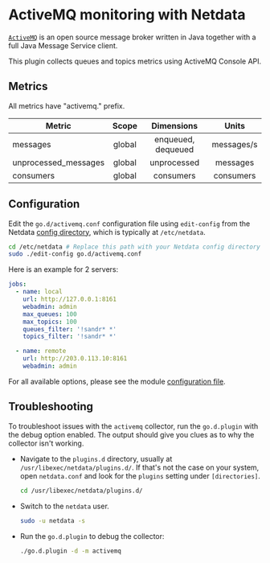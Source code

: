 <!--
title: "ActiveMQ monitoring with Netdata"
description: "Monitor the health and performance of ActiveMQ message brokers with zero configuration, per-second metric granularity, and interactive visualizations."
custom_edit_url: "https://github.com/netdata/go.d.plugin/edit/master/modules/activemq/README.md"
sidebar_label: "ActiveMQ"
learn_status: "Published"
learn_topic_type: "References"
learn_rel_path: "Message Brokers"
-->

# ActiveMQ monitoring with Netdata

[`ActiveMQ`](https://activemq.apache.org/) is an open source message broker written in Java together with a full Java
Message Service client.

This plugin collects queues and topics metrics using ActiveMQ Console API.

## Metrics

All metrics have "activemq." prefix.

| Metric               | Scope  |     Dimensions     |   Units    |
|----------------------|:------:|:------------------:|:----------:|
| messages             | global | enqueued, dequeued | messages/s |
| unprocessed_messages | global |    unprocessed     |  messages  |
| consumers            | global |     consumers      | consumers  |

## Configuration

Edit the `go.d/activemq.conf` configuration file using `edit-config` from the
Netdata [config directory](https://learn.netdata.cloud/docs/configure/nodes), which is typically at `/etc/netdata`.

```bash
cd /etc/netdata # Replace this path with your Netdata config directory
sudo ./edit-config go.d/activemq.conf
```

Here is an example for 2 servers:

```yaml
jobs:
  - name: local
    url: http://127.0.0.1:8161
    webadmin: admin
    max_queues: 100
    max_topics: 100
    queues_filter: '!sandr* *'
    topics_filter: '!sandr* *'

  - name: remote
    url: http://203.0.113.10:8161
    webadmin: admin
```

For all available options, please see the
module [configuration file](https://github.com/netdata/go.d.plugin/blob/master/config/go.d/activemq.conf).

## Troubleshooting

To troubleshoot issues with the `activemq` collector, run the `go.d.plugin` with the debug option enabled. The output
should give you clues as to why the collector isn't working.

- Navigate to the `plugins.d` directory, usually at `/usr/libexec/netdata/plugins.d/`. If that's not the case on
  your system, open `netdata.conf` and look for the `plugins` setting under `[directories]`.

  ```bash
  cd /usr/libexec/netdata/plugins.d/
  ```

- Switch to the `netdata` user.

  ```bash
  sudo -u netdata -s
  ```

- Run the `go.d.plugin` to debug the collector:

  ```bash
  ./go.d.plugin -d -m activemq
  ```
